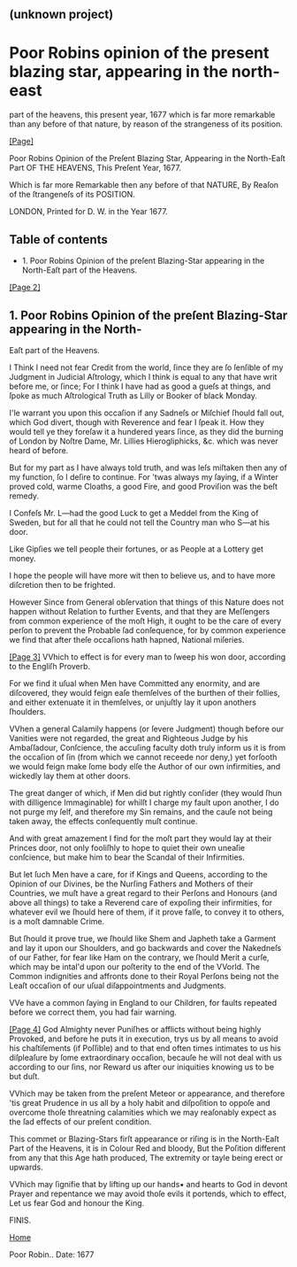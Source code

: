 ## (unknown project)

# Poor Robins opinion of the present blazing star, appearing in the north-east
part of the heavens, this present year, 1677 which is far more remarkable than
any before of that nature, by reason of the strangeness of its position.

[[Page]](http://eebo.chadwyck.com/downloadtiff?vid=52335&page=1)

Poor Robins Opinion of the Preſent Blazing Star, Appearing in the North-Eaſt
Part OF THE HEAVENS, This Preſent Year, 1677.

Which is far more Remarkable then any before of that NATURE, By Reaſon of the
ſtrangeneſs of its POSITION.

LONDON, Printed for D. W. in the Year 1677.

## Table of contents

  * 1\. Poor Robins Opinion of the preſent Blazing-Star appearing in the North-Eaſt part of the Heavens.

[[Page 2]](http://eebo.chadwyck.com/downloadtiff?vid=52335&page=2)

## 1\. Poor Robins Opinion of the preſent Blazing-Star appearing in the North-
Eaſt part of the Heavens.

I Think I need not fear Credit from the world, ſince they are ſo ſenſible of
my Judgment in Judicial Aſtrology, which I think is equal to any that have
writ before me, or ſince; For I think I have had as good a gueſs at things,
and ſpoke as much Aſtrological Truth as Lilly or Booker of black Monday.

I'le warrant you upon this occaſion if any Sadneſs or Miſ­chief ſhould fall
out, which God divert, though with Reverence and fear I ſpeak it. How they
would tell ye they foreſaw it a hundered years ſince, as they did the burning
of London by Noſtre Dame, Mr. Lillies Hierogliphicks, &c. which was never
heard of before.

But for my part as I have always told truth, and was leſs miſtaken then any of
my function, ſo I deſire to continue. For 'twas always my ſaying, if a Winter
proved cold, warme Cloaths, a good Fire, and good Proviſion was the beſt
remedy.

I Confeſs Mr. L—had the good Luck to get a Meddel from the King of Sweden, but
for all that he could not tell the Coun­try man who S—at his door.

Like Gipſies we tell people their fortunes, or as People at a Lottery get
money.

I hope the people will have more wit then to believe us, and to have more
diſcretion then to be frighted.

However Since from General obſervation that things of this Nature does not
happen without Relation to further E­vents, and that they are Meſſengers from
common experience of the moſt High, it ought to be the care of every perſon to
pre­vent the Probable ſad conſequence, for by common experience we find that
after theſe occaſions hath hapned, National miſeries.

[[Page 3]](http://eebo.chadwyck.com/downloadtiff?vid=52335&page=2) VVhich to
effect is for every man to ſweep his won door, ac­cording to the Engliſh
Proverb.

For we find it uſual when Men have Committed any enor­mity, and are
diſcovered, they would feign eaſe themſelves of the burthen of their follies,
and either extenuate it in themſelves, or unjuſtly lay it upon anothers
ſhoulders.

VVhen a general Calamily happens (or ſevere Judgment) though before our
Vanities were not regarded, the great and Righteous Judge by his Ambaſſadour,
Conſcience, the accuſing faculty doth truly inform us it is from the occaſion
of ſin (from which we cannot receede nor deny,) yet forſooth we would feign
make ſome body elſe the Author of our own infirmities, and wickedly lay them
at other doors.

The great danger of which, if Men did but rightly conſider (they would ſhun
with dilligence Immaginable) for whilſt I charge my fault upon another, I do
not purge my ſelf, and therefore my Sin remains, and the cauſe not being taken
away, the effects conſequently muſt continue.

And with great amazement I find for the moſt part they would lay at their
Princes door, not only fooliſhly to hope to quiet their own uneaſie
conſcience, but make him to bear the Scandal of their Infirmities.

But let ſuch Men have a care, for if Kings and Queens, ac­cording to the
Opinion of our Divines, be the Nurſing Fathers and Mothers of their Countries,
we muſt have a great regard to their Perſons and Honours (and above all
things) to take a Reverend care of expoſing their infirmities, for whatever
evil we ſhould here of them, if it prove falſe, to convey it to others, is a
moſt damnable Crime.

But ſhould it prove true, we ſhould like Shem and Japheth take a Garment and
lay it upon our Shoulders, and go back­wards and cover the Nakedneſs of our
Father, for fear like Ham on the contrary, we ſhould Merit a curſe, which may
be intal'd upon our poſterity to the end of the VVorld. The Common indignities
and affronts done to their Royal Perſons being not the Leaſt occaſion of our
uſual diſappointments and Judgments.

VVe have a common ſaying in England to our Children, for faults repeated
before we correct them, you had fair warning.

[[Page 4]](http://eebo.chadwyck.com/downloadtiff?vid=52335&page=3) God
Almighty never Puniſhes or afflicts without being highly Provoked, and before
he puts it in execution, trys us by all means to avoid his chaſtiſements (if
Poſſible) and to that end often times intimates to us his diſpleaſure by ſome
extraordi­nary occaſion, becauſe he will not deal with us according to our
ſins, nor Reward us after our iniquities knowing us to be but duſt.

VVhich may be taken from the preſent Meteor or appear­ance, and therefore 'tis
great Prudence in us all by a holy habit and diſpoſition to oppoſe and
overcome thoſe threatning calamities which we may reaſonably expect as the ſad
effects of our preſent condition.

This commet or Blazing-Stars firſt appearance or riſing is in the North-Eaſt
Part of the Heavens, it is in Colour Red and bloody, But the Poſition
different from any that this Age hath produced, The extremity or tayle being
erect or upwards.

VVhich may ſignifie that by lifting up our hands▪ and hearts to God in devont
Prayer and repentance we may avoid thoſe evils it portends, which to effect,
Let us fear God and honour the King.

FINIS.

[Home](/)

Poor Robin.. Date: 1677  

